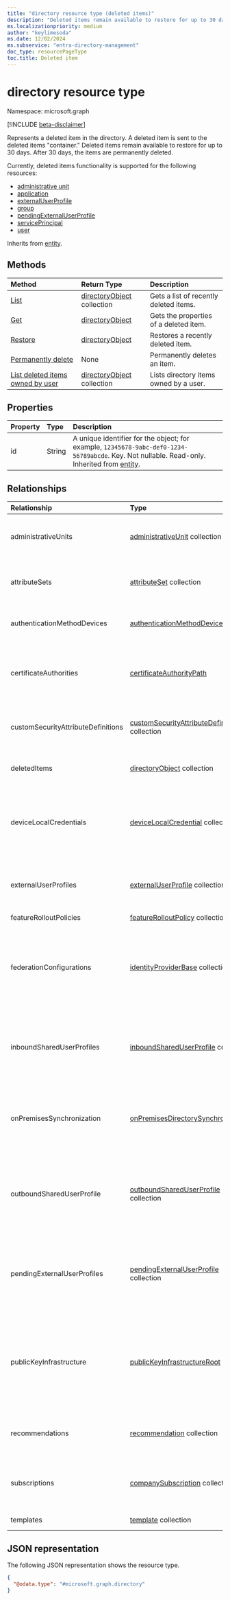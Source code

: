 ```yaml
---
title: "directory resource type (deleted items)"
description: "Deleted items remain available to restore for up to 30 days. After 30 days, the items are permanently deleted."
ms.localizationpriority: medium
author: "keylimesoda"
ms.date: 12/02/2024
ms.subservice: "entra-directory-management"
doc_type: resourcePageType
toc.title: Deleted item
---
```


# directory resource type

Namespace: microsoft.graph

[!INCLUDE [beta-disclaimer](../../includes/beta-disclaimer.md)]

Represents a deleted item in the directory. A deleted item is sent to the deleted items "container." Deleted items remain available to restore for up to 30 days. After 30 days, the items are permanently deleted.

Currently, deleted items functionality is supported for the following resources:
- [administrative unit](../resources/administrativeunit.md)
- [application](application.md)
- [externalUserProfile](../resources/externaluserprofile.md)
- [group](group.md)
- [pendingExternalUserProfile](../resources/pendingexternaluserprofile.md)
- [servicePrincipal](../resources/serviceprincipal.md)
- [user](user.md)

Inherits from [entity](entity.md).

## Methods

| Method                                                                                     | Return Type                                      | Description                            |
| :----------------------------------------------------------------------------------------- | :----------------------------------------------- | :------------------------------------- |
| [List](../api/directory-deleteditems-list.md)                                | [directoryObject](directoryobject.md) collection | Gets a list of recently deleted items. |
| [Get](../api/directory-deleteditems-get.md)                                   | [directoryObject](directoryobject.md)            | Gets the properties of a deleted item. |
| [Restore](../api/directory-deleteditems-restore.md)                           | [directoryObject](directoryobject.md)            | Restores a recently deleted item.      |
| [Permanently delete](../api/directory-deleteditems-delete.md)                      | None                                             | Permanently deletes an item.           |
| [List deleted items owned by user](../api/directory-deleteditems-getuserownedobjects.md) | [directoryObject](directoryobject.md) collection | Lists directory items owned by a user. |

## Properties

| Property | Type   | Description                                                                                                                                              |
| :------- | :----- | :------------------------------------------------------------------------------------------------------------------------------------------------------- |
| id       | String | A unique identifier for the object; for example, `12345678-9abc-def0-1234-56789abcde`. Key. Not nullable. Read-only. Inherited from [entity](entity.md). |

## Relationships

| Relationship | Type | Description |
|:-|:-|:-|
| administrativeUnits | [administrativeUnit](administrativeunit.md) collection | Conceptual container for user and group directory objects. |
| attributeSets | [attributeSet](attributeset.md) collection | Group of related custom security attribute definitions. |
| authenticationMethodDevices | [authenticationMethodDevice](authenticationMethodDevice.md) | Exposes the hardware OATH method in the directory. |
|certificateAuthorities|[certificateAuthorityPath](../resources/certificateauthoritypath.md)|Container for certificate authorities-related configurations for applications in the tenant.|
| customSecurityAttributeDefinitions | [customSecurityAttributeDefinition](customsecurityattributedefinition.md) collection | Schema of a custom security attributes (key-value pairs). |
| deletedItems | [directoryObject](directoryobject.md) collection | Recently deleted items. Read-only. Nullable. |
| deviceLocalCredentials | [deviceLocalCredential](../resources/devicelocalcredential.md) collection | The credentials of the device's local administrator account backed up to Microsoft Entra ID. |
| externalUserProfiles | [externalUserProfile](externaluserprofile.md) collection | Collection of external user profiles that represent collaborators in the directory. |
| featureRolloutPolicies | [featureRolloutPolicy](featurerolloutpolicy.md) collection | Nullable. |
| federationConfigurations | [identityProviderBase](../resources/identityproviderbase.md) collection | Configure domain federation with organizations whose identity provider (IdP) supports either the SAML or WS-Fed protocol. |
| inboundSharedUserProfiles | [inboundSharedUserProfile](inboundshareduserprofile.md) collection | A collection of external users whose profile data is shared with the Microsoft Entra tenant. Nullable. |
| onPremisesSynchronization | [onPremisesDirectorySynchronization](../resources/onpremisesdirectorysynchronization.md) | A container for on-premises directory synchronization functionalities that are available for the organization. |
| outboundSharedUserProfile | [outboundSharedUserProfile](outboundshareduserprofile.md) collection | A collection of Microsoft Entra users whose profile data is shared with an external Microsoft Entra tenant. Nullable. |
| pendingExternalUserProfiles | [pendingExternalUserProfile](pendingexternaluserprofile.md) collection | Collection of pending external user profiles representing collaborators in the directory that are unredeemed. |
|publicKeyInfrastructure|[publicKeyInfrastructureRoot](../resources/publickeyinfrastructureroot.md)|The collection of public key infrastructure instances for the certificate-based authentication feature for users in a Microsoft Entra tenant.|
| recommendations | [recommendation](../resources/recommendation.md) collection | List of recommended improvements to improve tenant posture. |
| subscriptions | [companySubscription](companysubscription.md) collection | List of commercial subscriptions that an organization has. |
|templates|[template](../resources/template.md) collection |A collection of templates. |

## JSON representation

The following JSON representation shows the resource type.

<!-- {
  "blockType": "resource",
  "keyProperty":"id",
  "optionalProperties": [],
  "@odata.type": "microsoft.graph.directory"
}-->

```json
{
  "@odata.type": "#microsoft.graph.directory"
}
```

<!-- uuid: 8fcb5dbc-d5aa-4681-8e31-b001d5168d79
2015-10-25 14:57:30 UTC -->
<!--
{
  "type": "#page.annotation",
  "description": "directory resource",
  "keywords": "",
  "section": "documentation",
  "tocPath": "",
  "suppressions": []
}
-->
